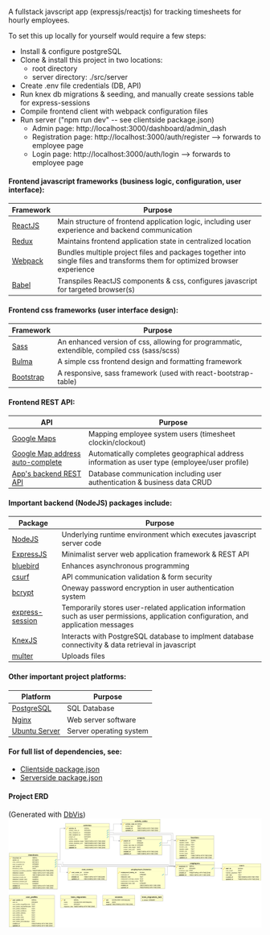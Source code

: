 
A fullstack javscript app (expressjs/reactjs) for tracking timesheets for hourly employees.

To set this up locally for yourself would require a few steps:
- Install & configure postgreSQL
- Clone & install this project in two locations:
  - root directory
  - server directory: ./src/server
- Create .env file credentials (DB, API)
- Run knex db migrations & seeding, and manually create sessions table for express-sessions
- Compile frontend client with webpack configuration files
- Run server ("npm run dev" -- see clientside package.json)
  - Admin page: http://localhost:3000/dashboard/admin_dash
  - Registration page: http://localhost:3000/auth/register --> forwards to employee page
  - Login page: http://localhost:3000/auth/login --> forwards to employee page

#### Frontend javascript frameworks (business logic, configuration, user interface):

| Framework                          | Purpose  
| ---------------------------------- | -------
| [ReactJS](https://reactjs.org/)    | Main structure of frontend application logic, including user experience and backend communication 
| [Redux](https://redux.js.org/)     | Maintains frontend application state in centralized location
| [Webpack](https://webpack.js.org)  | Bundles multiple project files and packages together into single files and transforms them for optimized browser experience
| [Babel](https://babeljs.io)        | Transpiles ReactJS components & css, configures javascript for targeted browser(s)

#### Frontend css frameworks (user interface design):

| Framework                          | Purpose  
| ---------------------------------- |-------
| [Sass](https://sass-lang.com/libsass)  | An enhanced version of css, allowing for programmatic, extendible, compiled css (sass/scss) 
| [Bulma](https://bulma.io)         | A simple css frontend design and formatting framework 
| [Bootstrap](https://allenfang.github.io/react-bootstrap-table/)     | A responsive, sass framework (used with react-bootstrap-table) 

#### Frontend REST API:

| API                                | Purpose  |
| ---------------------------------- |-------|
| [Google Maps](https://github.com/tomchentw/react-google-maps) | Mapping employee system users (timesheet clockin/clockout)
| [Google Map address auto-complete](https://github.com/hibiken/react-places-autocomplete) | Automatically completes geographical address information as user type (employee/user profile)
| [App's backend REST API](https://github.com/pmeaney/timetracker/tree/master/src/server/) | Database communication including user authentication & business data CRUD


#### Important backend (NodeJS) packages include:

| Package      |  Purpose  
| -------------|-----------
| [NodeJS](https://nodejs.org/en/)       | Underlying runtime environment which executes javascript server code
| [ExpressJS](https://expressjs.com/)    | Minimalist server web application framework & REST API
| [bluebird](https://www.npmjs.com/package/bluebird)     | Enhances asynchronous programming 
| [csurf](https://www.npmjs.com/package/csurf)        | API communication validation & form security
| [bcrypt](https://www.npmjs.com/package/bcrypt)       | Oneway password encryption in user authentication system 
| [express-session](https://www.npmjs.com/package/express-session) | Temporarily stores user-related application information such as user permissions, application configuration, and application messages
| [KnexJS](https://knexjs.org) | Interacts with PostgreSQL database to implment database connectivity & data retrieval in javascript
| [multer](https://www.npmjs.com/package/multer) | Uploads files

#### Other important project platforms:

| Platform      |  Purpose  
|---------------|-----------
| [PostgreSQL](https://www.postgresql.org/)      | SQL Database
| [Nginx](https://www.nginx.com)         | Web server software
| [Ubuntu Server](https://www.ubuntu.com/server) | Server operating system

#### For full list of dependencies, see:
- [Clientside package.json](https://github.com/pmeaney/timetracker/blob/master/package.json)
- [Serverside package.json](https://github.com/pmeaney/timetracker/blob/master/src/server/package.json)

#### Project ERD
(Generated with [DbVis](https://www.dbvis.com))
![Project ERD](https://github.com/pmeaney/timetracker/blob/master/src/server/public/project_documentation/ERD_3_29_2019.png)
<!-- 
![alt screenshot2](https://github.com/pmeaney/timetracker/blob/master/src/server/public/project_documentation/screenshots/2.png)

![alt screenshot3](https://github.com/pmeaney/timetracker/blob/master/src/server/public/project_documentation/screenshots/3.png)

![alt screenshot4](https://github.com/pmeaney/timetracker/blob/master/src/server/public/project_documentation/screenshots/4.png)

![alt screenshot5](https://github.com/pmeaney/timetracker/blob/master/src/server/public/project_documentation/screenshots/5.png) -->

